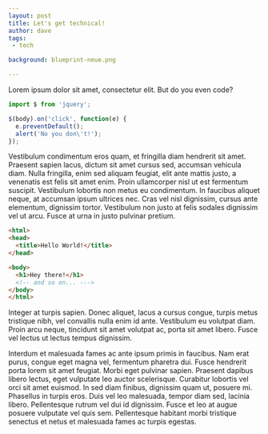 ```yaml
---
layout: post
title: Let's get technical!
author: dave
tags: 
 - tech

background: blueprint-neue.png

---
```


Lorem ipsum dolor sit amet, consectetur elit. But do you even code?

<!--more-->

```javascript
import $ from 'jquery';

$(body).on('click', function(e) {
  e.preventDefault();
  alert('No you don\'t!');
});

```

Vestibulum condimentum eros quam, et fringilla diam hendrerit sit amet. Praesent sapien lacus, dictum sit amet cursus sed, accumsan vehicula diam. Nulla fringilla, enim sed aliquam feugiat, elit ante mattis justo, a venenatis est felis sit amet enim. Proin ullamcorper nisl ut est fermentum suscipit. Vestibulum lobortis non metus eu condimentum. In faucibus aliquet neque, at accumsan ipsum ultrices nec. Cras vel nisl dignissim, cursus ante elementum, dignissim tortor. Vestibulum non justo at felis sodales dignissim vel ut arcu. Fusce at urna in justo pulvinar pretium.

```html
<html>
<head>
  <title>Hello World!</title>
</head>

<body>
  <h1>Hey there!</h1>
  <!-- and so on... --->
</body>
</html>
```

Integer at turpis sapien. Donec aliquet, lacus a cursus congue, turpis metus tristique nibh, vel convallis nulla enim id ante. Vestibulum eu volutpat diam. Proin arcu neque, tincidunt sit amet volutpat ac, porta sit amet libero. Fusce vel lectus ut lectus tempus dignissim.

Interdum et malesuada fames ac ante ipsum primis in faucibus. Nam erat purus, congue eget magna vel, fermentum pharetra dui. Fusce hendrerit porta lorem sit amet feugiat. Morbi eget pulvinar sapien. Praesent dapibus libero lectus, eget vulputate leo auctor scelerisque. Curabitur lobortis vel orci sit amet euismod. In sed diam finibus, dignissim quam ut, posuere mi. Phasellus in turpis eros. Duis vel leo malesuada, tempor diam sed, lacinia libero. Pellentesque rutrum vel dui id dignissim. Fusce et leo at augue posuere vulputate vel quis sem. Pellentesque habitant morbi tristique senectus et netus et malesuada fames ac turpis egestas.

